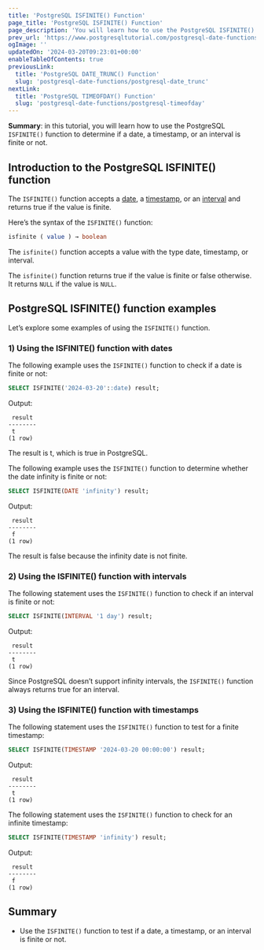 ```yaml
---
title: 'PostgreSQL ISFINITE() Function'
page_title: 'PostgreSQL ISFINITE() Function'
page_description: 'You will learn how to use the PostgreSQL ISFINITE() function to determine if a date, a timestamp, or an interval is finite or not.'
prev_url: 'https://www.postgresqltutorial.com/postgresql-date-functions/postgresql-isfinite/'
ogImage: ''
updatedOn: '2024-03-20T09:23:01+00:00'
enableTableOfContents: true
previousLink:
  title: 'PostgreSQL DATE_TRUNC() Function'
  slug: 'postgresql-date-functions/postgresql-date_trunc'
nextLink:
  title: 'PostgreSQL TIMEOFDAY() Function'
  slug: 'postgresql-date-functions/postgresql-timeofday'
---
```


**Summary**: in this tutorial, you will learn how to use the PostgreSQL `ISFINITE()` function to determine if a date, a timestamp, or an interval is finite or not.

## Introduction to the PostgreSQL ISFINITE() function

The `ISFINITE()` function accepts a [date](../postgresql-tutorial/postgresql-date), a [timestamp](../postgresql-tutorial/postgresql-timestamp), or an [interval](../postgresql-tutorial/postgresql-interval) and returns true if the value is finite.

Here’s the syntax of the `ISFINITE()` function:

```sql
isfinite ( value ) → boolean
```

The `isfinite()` function accepts a value with the type date, timestamp, or interval.

The `isfinite()` function returns true if the value is finite or false otherwise. It returns `NULL` if the value is `NULL`.

## PostgreSQL ISFINITE() function examples

Let’s explore some examples of using the `ISFINITE()` function.

### 1\) Using the ISFINITE() function with dates

The following example uses the `ISFINITE()` function to check if a date is finite or not:

```sql
SELECT ISFINITE('2024-03-20'::date) result;
```

Output:

```text
 result
--------
 t
(1 row)
```

The result is t, which is true in PostgreSQL.

The following example uses the `ISFINITE()` function to determine whether the date infinity is finite or not:

```sql
SELECT ISFINITE(DATE 'infinity') result;
```

Output:

```text
 result
--------
 f
(1 row)
```

The result is false because the infinity date is not finite.

### 2\) Using the ISFINITE() function with intervals

The following statement uses the `ISFINITE()` function to check if an interval is finite or not:

```sql
SELECT ISFINITE(INTERVAL '1 day') result;
```

Output:

```text
 result
--------
 t
(1 row)
```

Since PostgreSQL doesn’t support infinity intervals, the `ISFINITE()` function always returns true for an interval.

### 3\) Using the ISFINITE() function with timestamps

The following statement uses the `ISFINITE()` function to test for a finite timestamp:

```sql
SELECT ISFINITE(TIMESTAMP '2024-03-20 00:00:00') result;
```

Output:

```text
 result
--------
 t
(1 row)
```

The following statement uses the `ISFINITE()` function to check for an infinite timestamp:

```sql
SELECT ISFINITE(TIMESTAMP 'infinity') result;
```

Output:

```text
 result
--------
 f
(1 row)
```

## Summary

- Use the `ISFINITE()` function to test if a date, a timestamp, or an interval is finite or not.
